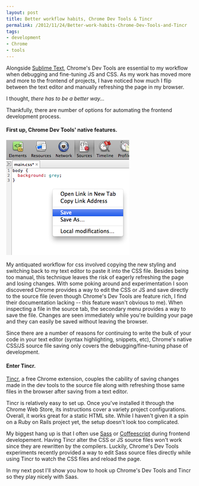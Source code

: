 ```yaml
---
layout: post
title: Better workflow habits, Chrome Dev Tools & Tincr
permalink: /2012/11/24/Better-work-habits-Chrome-Dev-Tools-and-Tincr
tags:
- development
- Chrome
- tools
---
```


<p>Alongside <a href="https://www.sublimetext.com/" target="_blank">Sublime Text</a>, Chrome's Dev Tools are essential to my workflow when debugging and fine-tuning JS and CSS. As my work has moved more and more to the frontend of projects, I have noticed how much I flip between the text editor and manually refreshing the page in my browser.</p>

<p>I thought, <em>there has to be a better way...</em></p>

<!--post break-->

<p>Thankfully, there are number of options for automating the frontend development process.</p>

<h4>First up, Chrome Dev Tools' native features.</h4>

<img class="img-fluid" src="/assets/img/save-css-in-chrome.png" alt="save css in chrome" >

<p>My antiquated workflow for css involved copying the new styling and switching back to my text editor to paste it into the CSS file. Besides being too manual, this technique leaves the risk of eagerly refreshing the page and losing changes. With some poking around and experimentation I soon discovered Chrome provides a way to edit the CSS or JS and save directly to the source file (even though Chrome's Dev Tools are feature rich, I find their documentation lacking -- this feature wasn't obvious to me). When inspecting a file in the source tab, the secondary menu provides a way to save the file. Changes are seen immediately while you're building your page and they can easily be saved without leaving the browser.</p>

<p>Since there are a number of reasons for continuing to write the bulk of your code in your text editor (syntax highlighting, snippets, etc), Chrome's native CSS/JS source file saving only covers the debugging/fine-tuning phase of development.</p>

<h4>Enter Tincr.</h4>

<p><a href="https://tin.cr" target="_blank">Tincr</a>, a free Chrome extension, couples the cability of saving changes made in the dev tools to the source file along with refreshing those same files in the browser after saving from a text editor.</p>

<p>Tincr is relatively easy to set up. Once you've installed it through the Chrome Web Store, its instructions cover a variety project configurations. Overall, it works great for a static HTML site. While I haven't given it a spin on a Ruby on Rails project yet, the setup doesn't look too complicated.</p>

<p>My biggest hang up is that I often use <a href="https://sass-lang.com/" target="_blank">Sass</a> or <a href="https://coffeescript.org" target="_blank">Coffeescript</a> during frontend developement. Having Tincr alter the CSS or JS source files won't work since they are rewritten by the compilers. Luckily, Chrome's Dev Tools experiments recently provided a way to edit Sass source files directly while using Tincr to watch the CSS files and reload the page.</p>

<p>In my next post I'll show you how to hook up Chrome's Dev Tools and Tincr so they play nicely with Saas.</p>

